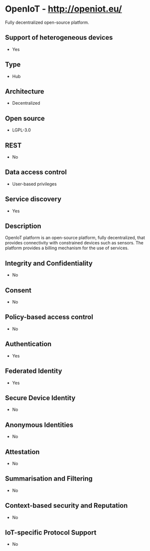 # OpenIoT - http://openiot.eu/
Fully decentralized open-source platform.

## Support of heterogeneous devices
- Yes

## Type
- Hub

## Architecture
- Decentralized

## Open source
- LGPL-3.0

## REST
- No

## Data access control
- User-based privileges

## Service discovery
- Yes

## Description
OpenIoT platform is an open-source platform, fully decentralized, that provides connectivity with constrained devices such as sensors. The platform provides a billing mechanism for the use of services.

## Integrity and Confidentiality
- No

## Consent
- No

## Policy-based access control
- No

## Authentication
- Yes

## Federated Identity
- Yes

## Secure Device Identity
- No

## Anonymous Identities
- No

## Attestation
- No

## Summarisation and Filtering
- No

## Context-based security and Reputation
- No

## IoT-specific Protocol Support
- No
